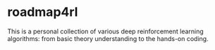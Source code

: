 # roadmap4rl
This is a personal collection of various deep reinforcement learning algorithms: from basic theory understanding to the hands-on coding. 

